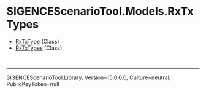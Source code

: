 # SIGENCEScenarioTool.Models.RxTxTypes
- [RxTxType](./T_RxTxType.md) (Class)
- [RxTxTypes](./T_RxTxTypes.md) (Class)

<br /><hr />
SIGENCEScenarioTool.Library, Version=15.0.0.0, Culture=neutral, PublicKeyToken=null
